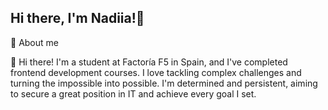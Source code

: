 ## Hi there, I'm Nadiia!👋

🤩 About me 

👋 Hi there! I'm a student at Factoría F5 in Spain, and I've completed frontend development courses. 
I love tackling complex challenges and turning the impossible into possible. 
I'm determined and persistent, aiming to secure a great position in IT and achieve every goal I set.

<!--
**tizzifona/tizzifona** is a ✨ _special_ ✨ repository because its `README.md` (this file) appears on your GitHub profile.

Here are some ideas to get you started:

- 🔭 I’m currently working on ...
- 🌱 I’m currently learning ...
- 👯 I’m looking to collaborate on ...
- 🤔 I’m looking for help with ...
- 💬 Ask me about ...
- 📫 How to reach me: ...
- 😄 Pronouns: ...
- ⚡ Fun fact: ...
-->
